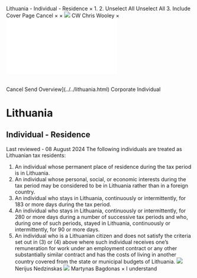 Lithuania - Individual - Residence
×
1.
2.
Unselect All
Unselect All
3.
Include Cover Page
Cancel
×
×
![](../../-/media/world-wide-tax-summaries/attachments/global---chris-wooley.ashx%3Frev=ac5e5f3223b34096b1afc2a6009c7320&revision=ac5e5f32-23b3-4096-b1af-c2a6009c7320&hash=859B7ADC84DC2CBEC9760E9E6EE7DE6D0A8BFCDF)
CW
Chris Wooley
×
![](residence.html)
######
Cancel
Send
Overview](../../lithuania.html)
Corporate
Individual
# Lithuania
## Individual - Residence
Last reviewed - 08 August 2024
The following individuals are treated as Lithuanian tax residents:
1. An individual whose permanent place of residence during the tax period is in Lithuania.
2. An individual whose personal, social, or economic interests during the tax period may be considered to be in Lithuania rather than in a foreign country.
3. An individual who stays in Lithuania, continuously or intermittently, for 183 or more days during the tax period.
4. An individual who stays in Lithuania, continuously or intermittently, for 280 or more days during a number of successive tax periods and who, during one of such periods, stayed in Lithuania, continuously or intermittently, for 90 or more days.
5. An individual who is a Lithuanian citizen and does not satisfy the criteria set out in (3) or (4) above where such individual receives one’s remuneration for work under an employment contract or any other substantially similar contract and has the costs of living in another country covered from the state or municipal budgets of Lithuania.
![](../../-/media/world-wide-tax-summaries/attachments/lithuania---nerijus_nedzinskas.ashx%3Frev=772ebd61a7734bbaa4d3b6f2083d2bbf&revision=772ebd61-a773-4bba-a4d3-b6f2083d2bbf&hash=EAC2D6543DECBDAF68A1EA4D46E4D61F3BD60125)
Nerijus Nedzinskas
![](../../-/media/world-wide-tax-summaries/lithuaniamartynas-bagdonaslithuania--martynas-bagdonaspng20230502103638930.ashx%3Frev=bf93813659174bbfa62a7ba0d3465276&revision=bf938136-5917-4bbf-a62a-7ba0d3465276&hash=B0FAE7E40F81C570D8F29970FDE55CEE6B3C1B2D)
Martynas Bagdonas
×
I understand
